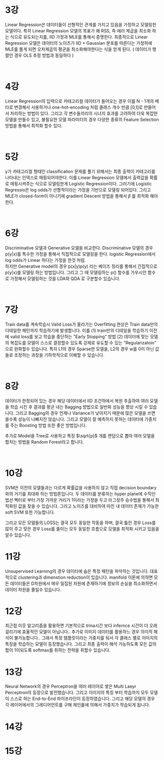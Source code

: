 # 3강

Linear Regression은 데이터들이 선형적인 관계를 가지고 있음을 가정하고 모델링한 모델이다.
특히 Linear Regression 모델의 목표가 왜 RSS, 즉 에러 제곱을 최소화 하는 식으로 유도되는지를, IID 가정과 MLE를 통해서 증명한다. 
최종적으로 Linear Regression 모델은 데이터의 노이즈가 IID + Gaussian 분포를 따른다는 가정하에 MLE를 풀게 되면 오차제곱의 평균을 최소화해야한다는 식을 얻게 된다. ( 데이터가 행렬인 경우 OLS 추정 방법과 동일하다 )

<br>

# 4강 

Linear Regression의 입력으로 카테고리컬 데이터가 들어오는 경우 이를 N - 1개의 베타로 변경해서 사용하거나 one-hot-encoding 처럼 클래스 개수 만큼 [0,1]로 만들어서 처리하는 방법이 있다. 
그리고 각 변수들끼리의 시너지 효과를 고려하여 더욱 복잡한 모델을 만들수 있고, 불필요한 모델 파라미터의 경우 다양한 종류의 Feature Selection 방법을 통해서 최적화 할수 있다.

<br>

# 5강 

y가 카테고리컬 형태인 classification 문제를 풀기 위해서는 최종 출력이 카테고리를 나타내는 인덱스로 매핑되어야한다. 이를 Linear Regression 모델에서 출력값을 확률로 매핑시켜주는 식으로 모델링한게 Logistic Regression이다. 그러기에 Logistic Regressio은 log odds가 선형적이라는 가정을 기반으로 모델링 되어있다. 그리고 MLE가 closed-form이 아니기에 gradient Descent 방법을 통해서 $\beta$ 를 최적화 해야한다.

<br>

# 6강 

Discriminative 모델과 Generative 모델을 비교한다.
Discriminative 모델의 경우 p(y|x)를 특수한 가정을 통해서 직접적으로 모델링을 한다. logistic Regression에서 log odds가 Linear 하다는 가정을 한것 처럼. <br> 하지만 Generative model의 경우 p(x|y)p(y) 라는 베이즈 정리를 통해서 간접적으로 p(y|x)를 모델링 하는 방법입니다. 그리고 그 때 모델링하는 p() 함수를 가우시안 함수로 가정해서 모델링하는 것을 LDA와 QDA 로 구분할수 있습니다.


<br>

# 7강
Train data를 계속학습시 Valid Loss가 올라가는 Overfitting 현상은 Train data만의 디테일한 패턴까지 학습하기에 발생합니다. 이를 (1) train만의 디테일을 학습하기 이전에 valid loss를 보고 학습을 중단하는 "Early Stopping" 방법 (2) 데이터에 맞는 모델의 복잡도를 모델이 스스로 결정할수 있도록 강제로 유도할 수 있는 "Regularizatoin" 으로 완화할수 있습니다. 특히 L1의 경우 Sparse한 모델을, L2의 경우 w를 0이 아닌 값들로 조정하는 과정을 기하학적으로 이해할 수 있습니다.


<br>

# 8강
데이터가 한정되어 있는 경우 해당 데이터에서 IID 조건하에서 복원 추출하여 여러 모델을 학습 시킨 후 결과를 평균 내는 Bagging 방법으로 일반화 성능을 향상 시킬 수 있습니다. 그리고 Bagging의 경우 언제나 Variance가 낮아지기 때문에 많은 모델을 쓰면 쓸수록 성능이 나빠지진 않습니다. 그리고 모델이 잘 예측하지 못하는 데이터에 가중치를 주는 Boosting 방법 또한 좋은 방법입니다. 

추가로 Model을 Tree로 사용하고 특징 $\sqrt{p}$ 개를 랜덤으로 뽑아 여러 모델을 합치는 방법을 Random Forest라고 합니다. 


<br>

# 10강 
SVM은 이전의 모델들과는 다르게 확률값을 사용하지 않고 직접 decision boundary와의 거기를 최대화 하는 방법론입니다. 두 데이터를 분류하는 hyper plane에 수직인 법선 벡터로 부터 가장 가까운 거리가 1이라는 가정을 두고 라그장주 승수법을 통해서 최적화된 값을 찾을 수 있습니다. 그리고 노이즈를 대비하여 마진 내 데이터 존재가 가능한 soft SVM 또한 가능합니다.

그리고 모든 모델들의 LOSS는 결국 모두 동일한 작동을 하며, 결국 틀린 경우 Loss를 많이 주고 맞은 경우 Loss를 줄이는 모두 동일한 흐름으로 모델을 최적화 시키고 있음을 알수 있습니다.


# 11강
Unsupervised Learning의 경우 데이터에 숨은 특정 패턴을 파악하는 것입니다. 대표적으로 clustering과 dimenstion reduction이 있습니다. manifold 이론에 의하면 모든 데이터들은 D차원에서 매우 밀집된 차원에 존재하기에 정보의 손실을 최소화하면서 데이터 차원을 줄일수 있습니다.


# 12강
최근접 이웃 알고리즘을 활용하면 기본적으로 trina시간 보다 infernce 시간이 더 오래 걸리기에 효율적인 모델이 아닙니다.. 추가로 이미지 데이터를 활용하느 경우 의미적 해석이 불가능합니다.. 그래서 특정 템플릿이라는 가중치를 둬서 각 클래스 별로 이미지의 특징을 학습하는 모델이 등장했습니다. 그리고 최종 출력이 해석 가능하도록 모든 값의 합이 1이되도록 softmax를 취하는 전략을 취할수 있습니다.



# 13강
Neural Network의 경우 Perceptron을 여러 레이어로 쌓은 Multi Laeyr Perceptron의 등장으로 발전했습니다. 그리고 이미지의 특징 부터 학습까지 모두 모델이 스스로 하는 End-to-End 파이프라인이 등장하였습니다. 그리고 해당 모델의 경우 각 레이어에서의 그레디어언트를 구해 체인룰에 의해서 가중치가 학습되게 됩니다.

# 14강




# 15강